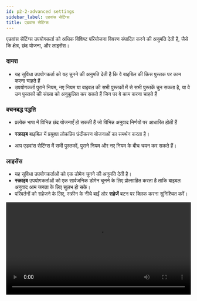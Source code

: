 ```yaml
---
id: p2-2-advanced settings
sidebar_label: एडवांस सेटिंग्स
title: एडवांस सेटिंग्स
---
```

एडवांस सेटिंग्स उपयोगकर्ता को अधिक विशिष्ट परियोजना विवरण संपादित करने की अनुमति देती है, जैसे कि क्षेत्र, छंद योजना, और लाइसेंस।

### दायरा ###

   - यह सुविधा उपयोगकर्ता को यह चुनने की अनुमति देती है कि वे बाइबिल की किस पुस्तक पर काम करना चाहते हैं
   - उपयोगकर्ता पुराने नियम, नए नियम या बाइबल की सभी पुस्तकों में से सभी पुस्तकें चुन सकता है, या वे उन पुस्तकों की संख्या को अनुकूलित कर सकते हैं जिन पर वे काम करना चाहते हैं

### वचनबद्ध पद्धति ###

- प्रत्येक भाषा में विभिन्न छंद योजनाएँ हो सकती हैं जो विभिन्न अनुवाद निर्णयों पर आधारित होती हैं
  
- **स्क्राइब** बाइबिल में प्रयुक्त लोकप्रिय छंदीकरण योजनाओं का समर्थन करता है।
- आप एडवांस सेटिंग्स में सभी पुस्तकों, पुराने नियम और नए नियम के बीच चयन कर सकते हैं।
      
### लाइसेंस ###

   - यह सुविधा उपयोगकर्ताओं को एक डोमेन चुनने की अनुमति देती है।
   - **स्क्राइब** उपयोगकर्ताओं को एक सार्वजनिक डोमेन चुनने के लिए प्रोत्साहित करता है ताकि बाइबल अनुवाद आम जनता के लिए सुलभ हो सके।
   - परिवर्तनों को सहेजने के लिए, स्क्रीन के नीचे बाईं ओर **सहेजें** बटन पर क्लिक करना सुनिश्चित करें।

<video controls src="/0.5.5/en-advanced-setting.mov" width="100%" type="video/mov"></video>